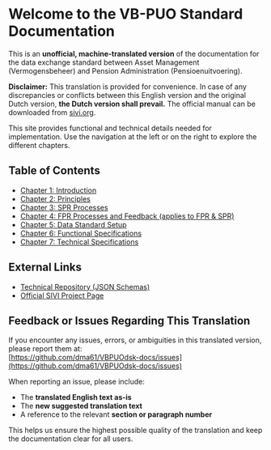# Welcome to the VB-PUO Standard Documentation
This is an **unofficial, machine-translated version** of the documentation for the data exchange standard between Asset Management (Vermogensbeheer) and Pension Administration (Pensioenuitvoering).

**Disclaimer:** This translation is provided for convenience. In case of any discrepancies or conflicts between this English version and the original Dutch version, **the Dutch version shall prevail.** The official manual can be downloaded from [sivi.org](https://www.sivi.org/pensioen/standaard-data-uitwisseling-vermogensbeheer-en-pensioenuitvoering/).

This site provides functional and technical details needed for implementation. Use the navigation at the left or on the right to explore the different chapters.


## Table of Contents
*   [Chapter 1: Introduction](chapter-1-introduction.md)
*   [Chapter 2: Principles](chapter-2-principles.md)
*   [Chapter 3: SPR Processes](chapter-3-spr-processes.md)
*   [Chapter 4: FPR Processes and Feedback (applies to FPR & SPR)](chapter-4-fpr-processes.md)
*   [Chapter 5: Data Standard Setup](chapter-5-data-standard-setup.md)
*   [Chapter 6: Functional Specifications](chapter-6-functional-specs.md)
*   [Chapter 7: Technical Specifications](chapter-7-tech-specs.md)

## External Links
*   [Technical Repository (JSON Schemas)](https://github.com/dma61/VBPUOdsk)
*   [Official SIVI Project Page](https://www.sivi.org/pensioen/standaard-data-uitwisseling-vermogensbeheer-en-pensioenuitvoering/)

## Feedback or Issues Regarding This Translation

If you encounter any issues, errors, or ambiguities in this translated version, please report them at:  
[https://github.com/dma61/VBPUOdsk-docs/issues](https://github.com/dma61/VBPUOdsk-docs/issues)

When reporting an issue, please include:
- The **translated English text as-is**
- The **new suggested translation text**
- A reference to the relevant **section or paragraph number**

This helps us ensure the highest possible quality of the translation and keep the documentation clear for all users.
